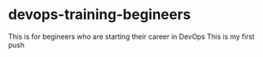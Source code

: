 # devops-training-begineers
This is for begineers who are starting their career in DevOps
This is my first push
